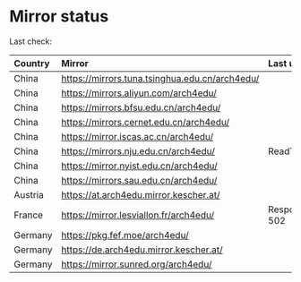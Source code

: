 <script src="./time.js"></script>
# Mirror status
Last check: <script type="text/javascript">localize(1701512246.244218);</script>

|Country|Mirror|Last update|
|:------|:-----|:----------|
|China|https://mirrors.tuna.tsinghua.edu.cn/arch4edu/|<script type="text/javascript">localize(1701455751);</script>|
|China|https://mirrors.aliyun.com/arch4edu/|<script type="text/javascript">localize(1701455751);</script>|
|China|https://mirrors.bfsu.edu.cn/arch4edu/|<script type="text/javascript">localize(1701498605);</script>|
|China|https://mirrors.cernet.edu.cn/arch4edu/|<script type="text/javascript">localize(1701498605);</script>|
|China|https://mirror.iscas.ac.cn/arch4edu/|<script type="text/javascript">localize(1701455751);</script>|
|China|https://mirrors.nju.edu.cn/arch4edu/|ReadTimeout|
|China|https://mirror.nyist.edu.cn/arch4edu/|<script type="text/javascript">localize(1701455751);</script>|
|China|https://mirrors.sau.edu.cn/arch4edu/|<script type="text/javascript">localize(1701498605);</script>|
|Austria|https://at.arch4edu.mirror.kescher.at/|<script type="text/javascript">localize(1701498605);</script>|
|France|https://mirror.lesviallon.fr/arch4edu/|Response 502|
|Germany|https://pkg.fef.moe/arch4edu/|<script type="text/javascript">localize(1701498605);</script>|
|Germany|https://de.arch4edu.mirror.kescher.at/|<script type="text/javascript">localize(1701498605);</script>|
|Germany|https://mirror.sunred.org/arch4edu/|<script type="text/javascript">localize(1701498605);</script>|

<script src="./tablefilter/tablefilter.js"></script>
<script src="./table.js"></script>